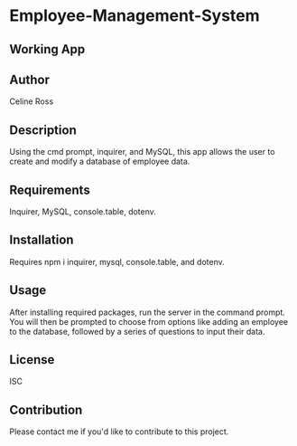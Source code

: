# Employee-Management-System

## Working App

## Author
<p>Celine Ross</p>

## Description
<p>Using the cmd prompt, inquirer, and MySQL, this app allows the user to create and modify a database of employee data.</p>

## Requirements
<p>Inquirer, MySQL, console.table, dotenv.</p>

## Installation
<p>Requires npm i inquirer, mysql, console.table, and dotenv.</p>

## Usage
<p>After installing required packages, run the server in the command prompt. You will then be prompted to choose from options like adding an employee to the database, followed by a series of questions to input their data.</p>

## License
<p>ISC</p>

## Contribution
<p>Please contact me if you'd like to contribute to this project.</p>